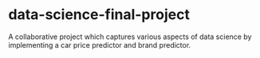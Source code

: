 # data-science-final-project
A collaborative project which captures various aspects of data science by implementing a car price predictor and brand predictor. 
